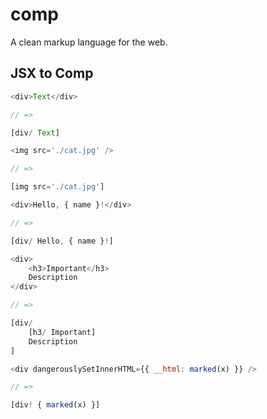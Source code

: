 # comp

A clean markup language for the web.

## JSX to Comp

```js
<div>Text</div>

// =>

[div/ Text]
```

```js
<img src='./cat.jpg' />

// =>

[img src='./cat.jpg']
```

```js
<div>Hello, { name }!</div>

// =>

[div/ Hello, { name }!]
```

```js
<div>
	<h3>Important</h3>
	Description
</div>

// =>

[div/
	[h3/ Important]
	Description
]
```

```js
<div dangerouslySetInnerHTML={{ __html: marked(x) }} />

// =>

[div! { marked(x) }]
```
